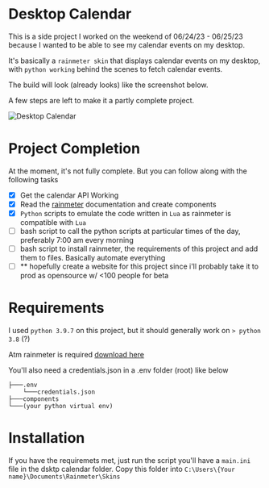 # Desktop Calendar

This is a side project I worked on the weekend of 06/24/23 - 06/25/23 because I wanted to be able to see my calendar events on my desktop.

It's basically a `rainmeter skin` that displays calendar events on my desktop, with `python working` behind the scenes to fetch calendar events.

The build will look (already looks) like the screenshot below.

A few steps are left to make it a partly complete project. 

![Desktop Calendar](https://github.com/leonkoech/dsktp-calendar/assets/39020723/0ac20a1d-47de-4e8d-b35e-6a2291333d46)

# Project Completion

At the moment, it's not fully complete. But you can follow along with the following tasks 

- [x] Get the calendar API Working
- [x] Read the [rainmeter](https://docs.rainmeter.net/) documentation and create components 
- [x] `Python` scripts to emulate the code written in `Lua` as rainmeter is compatible with `Lua`
- [ ] bash script to call the python scripts at particular times of the day, preferably 7:00 am every morning
- [ ] bash script to install rainmeter, the requirements of this project and add them to files. Basically automate everything
- [ ] ** hopefully create a website for this project since i'll probably take it to prod as opensource w/ <100 people for beta

# Requirements

I used `python 3.9.7` on this project, but it should generally work on `> python 3.8` (?)

Atm rainmeter is required [download here](https://docs.rainmeter.net/manual/installing-rainmeter/)

You'll also need a credentials.json in a .env folder (root) like below

```
├───.env
    └───credentials.json
├───components
└───(your python virtual env)
```
# Installation
If you have the requiremets met, just run the script
you'll have a `main.ini` file in the dsktp calendar folder.
Copy this folder into `C:\Users\{Your name}\Documents\Rainmeter\Skins`

